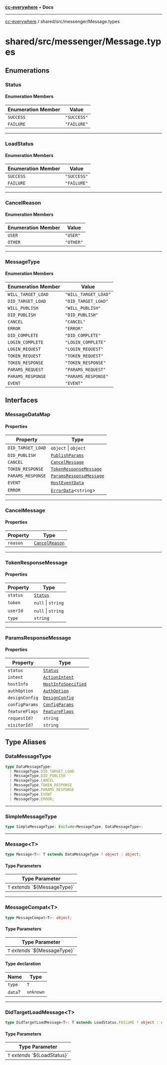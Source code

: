 [**cc-everywhere**](../../../index.md) • **Docs**

***

[cc-everywhere](../../../index.md) / shared/src/messenger/Message.types

# shared/src/messenger/Message.types

## Enumerations

### Status

#### Enumeration Members

| Enumeration Member | Value |
| ------ | ------ |
| `SUCCESS` | `"SUCCESS"` |
| `FAILURE` | `"FAILURE"` |

***

### LoadStatus

#### Enumeration Members

| Enumeration Member | Value |
| ------ | ------ |
| `SUCCESS` | `"SUCCESS"` |
| `FAILURE` | `"FAILURE"` |

***

### CancelReason

#### Enumeration Members

| Enumeration Member | Value |
| ------ | ------ |
| `USER` | `"USER"` |
| `OTHER` | `"OTHER"` |

***

### MessageType

#### Enumeration Members

| Enumeration Member | Value |
| ------ | ------ |
| `WILL_TARGET_LOAD` | `"WILL_TARGET_LOAD"` |
| `DID_TARGET_LOAD` | `"DID_TARGET_LOAD"` |
| `WILL_PUBLISH` | `"WILL_PUBLISH"` |
| `DID_PUBLISH` | `"DID_PUBLISH"` |
| `CANCEL` | `"CANCEL"` |
| `ERROR` | `"ERROR"` |
| `DID_COMPLETE` | `"DID_COMPLETE"` |
| `LOGIN_COMPLETE` | `"LOGIN_COMPLETE"` |
| `LOGIN_REQUEST` | `"LOGIN_REQUEST"` |
| `TOKEN_REQUEST` | `"TOKEN_REQUEST"` |
| `TOKEN_RESPONSE` | `"TOKEN_RESPONSE"` |
| `PARAMS_REQUEST` | `"PARAMS_REQUEST"` |
| `PARAMS_RESPONSE` | `"PARAMS_RESPONSE"` |
| `EVENT` | `"EVENT"` |

## Interfaces

### MessageDataMap

#### Properties

| Property | Type |
| ------ | ------ |
| `DID_TARGET_LOAD` | `object` \| `object` |
| `DID_PUBLISH` | [`PublishParams`](../types/PublishParams.md#publishparams) |
| `CANCEL` | [`CancelMessage`](Message.md#cancelmessage) |
| `TOKEN_RESPONSE` | [`TokenResponseMessage`](Message.md#tokenresponsemessage) |
| `PARAMS_RESPONSE` | [`ParamsResponseMessage`](Message.md#paramsresponsemessage) |
| `EVENT` | [`HostEventData`](MessageData.md#hosteventdata) |
| `ERROR` | [`ErrorData`](../error/ErrorData.md#errordatat)\<`string`\> |

***

### CancelMessage

#### Properties

| Property | Type |
| ------ | ------ |
| `reason` | [`CancelReason`](Message.md#cancelreason) |

***

### TokenResponseMessage

#### Properties

| Property | Type |
| ------ | ------ |
| `status` | [`Status`](Message.md#status) |
| `token` | `null` \| `string` |
| `userId` | `null` \| `string` |
| `type` | `string` |

***

### ParamsResponseMessage

#### Properties

| Property | Type |
| ------ | ------ |
| `status` | [`Status`](Message.md#status) |
| `intent` | [`ActionIntent`](../types/ActionIntent.md#actionintent) |
| `hostInfo` | [`HostInfoSpecified`](../types/HostInfo.md#hostinfospecified) |
| `authOption` | [`AuthOption`](../types/Authentication.md#authoption) |
| `designConfig` | [`DesignConfig`](../types/DesignConfig.md#designconfig) |
| `configParams` | [`ConfigParams`](../types/HostInfo.md#configparams) |
| `featureFlags` | [`FeatureFlags`](../types/FeatureFlags.md#featureflags) |
| `requestId?` | `string` |
| `visitorId?` | `string` |

## Type Aliases

### DataMessageType

```ts
type DataMessageType: 
  | MessageType.DID_TARGET_LOAD
  | MessageType.DID_PUBLISH
  | MessageType.CANCEL
  | MessageType.TOKEN_RESPONSE
  | MessageType.PARAMS_RESPONSE
  | MessageType.EVENT
  | MessageType.ERROR;
```

***

### SimpleMessageType

```ts
type SimpleMessageType: Exclude<MessageType, DataMessageType>;
```

***

### Message\<T\>

```ts
type Message<T>: T extends DataMessageType ? object : object;
```

#### Type Parameters

| Type Parameter |
| ------ |
| `T` *extends* \`$\{MessageType\}\` |

***

### MessageCompat\<T\>

```ts
type MessageCompat<T>: object;
```

#### Type Parameters

| Type Parameter |
| ------ |
| `T` *extends* \`$\{MessageType\}\` |

#### Type declaration

| Name | Type |
| ------ | ------ |
| `type` | `T` |
| `data`? | `unknown` |

***

### DidTargetLoadMessage\<T\>

```ts
type DidTargetLoadMessage<T>: T extends LoadStatus.FAILURE ? object : object;
```

#### Type Parameters

| Type Parameter |
| ------ |
| `T` *extends* \`$\{LoadStatus\}\` |
